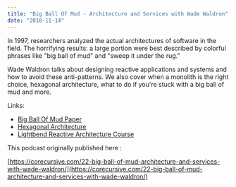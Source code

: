 ```yaml
---
title: "Big Ball Of Mud - Architecture and Services with Wade Waldron"
date: "2018-11-14"
---
```


In 1997, researchers analyzed the actual architectures of software in the field. The horrifying results: a large portion were best described by colorful phrases like "big ball of mud" and "sweep it under the rug."

Wade Waldron talks about designing reactive applications and systems and how to avoid these anti-patterns. We also cover when a monolith is the right choice, hexagonal architecture, what to do if you're stuck with a big ball of mud and more.

Links:

- [Big Ball Of Mud Paper](http://www.laputan.org/mud/)
- [Hexagonal Architecture](https://hackernoon.com/demystifying-the-hexagon-5e58cb57bbda)
- [Lightbend Reactive Architecture Course](https://www.lightbend.com/learn/lightbend-reactive-architecture.)

This podcast originally published here :

[https://corecursive.com/22-big-ball-of-mud-architecture-and-services-with-wade-waldron/](https://corecursive.com/22-big-ball-of-mud-architecture-and-services-with-wade-waldron/)
